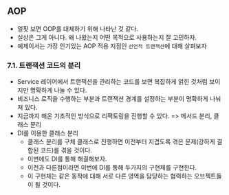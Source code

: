 ## AOP
- 얼핏 보면 OOP를 대체하기 위해 나타난 것 같다.
- 실상은 그게 아니다. 왜 나왔는지 어떤 목적으로 사용하는지 잘 고민하자.
- 예제이서는 가장 인기있는 AOP 적용 지점인 `선언적 트랜잭션`에 대해 살펴보자

### 7.1. 트랜잭션 코드의 분리
- Service 레이어에서 트랜잭션을 관리하는 코드를 보면 복잡하게 얽힌 것처럼 보이지만 명확하게 나눌 수 있다.
- 비즈니스 로직을 수행하는 부분과 트랜잭션 경계를 설정하는 부분이 명확하게 나눠져 있다.
- 지금까지 해온 기초적인 방식으로 리팩토링을 진행할 수 있다. => 메서드 분리, 클래스 분리
- DI를 이용한 클래스 분리
    - 클래스 분리를 구체 클래스로 진행하면 이전부터 지겹도록 겪은 문제(강하게 결합된 코드)를 겪을 것이다.
    - 이번에도 DI를 통해 해결해보자.
    - 이전과 다른점이라면 이번에 DI를 통해 두가지의 구현체를 구현한다.
    - 이 구현체는 같은 동작에 대해 서로 다른 영역을 담당하는 협력하는 오브젝트들이 될 것이다.
